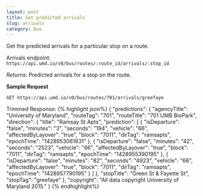 ```yaml
---
layout: post
title: Get predicted arrivals 
slug: arrivals
category: bus
---
```


Get the predicted arrivals for a particular stop on a route.

Arrivals endpoint: `https://api.umd.io/v0/bus/routes/:route_id/arrivals/:stop_id`

*Returns*: Predicted arrivals for a stop on the route. 


<!-- EXAMPLE -->
**Sample Request**

`GET https://api.umd.io/v0/bus/routes/701/arrivals/greefaye`

Trimmed Response:
{% highlight json%}
{
  "predictions": {
    "agencyTitle": "University of Maryland",
    "routeTag": "701",
    "routeTitle": "701 UMB BioPark",
    "direction": {
      "title": "Ramsay St Apts",
      "prediction": [
        {
        "isDeparture": "false",
        "minutes": "3",
        "seconds": "194",
        "vehicle": "66",
        "affectedByLayover": "true",
        "block": "7011",
        "dirTag": "ramsapts",
        "epochTime": "1428953061631"
        },
        {
        "isDeparture": "false",
        "minutes": "42",
        "seconds": "2523",
        "vehicle": "66",
        "affectedByLayover": "true",
        "block": "7011",
        "dirTag": "ramsapts",
        "epochTime": "1428955390195"
        },
        {
        "isDeparture": "false",
        "minutes": "82",
        "seconds": "4923",
        "vehicle": "66",
        "affectedByLayover": "true",
        "block": "7011",
        "dirTag": "ramsapts",
        "epochTime": "1428957790195"
        }
      ]
    },
    "stopTitle": "Green St & Fayette St",
    "stopTag": "greefaye"
  },
"copyright": "All data copyright University of Maryland 2015."
}
{% endhighlight%}

<!-- END -->
